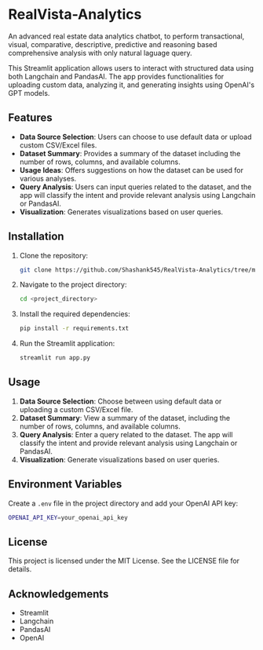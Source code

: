 # RealVista-Analytics
An advanced real estate data analytics chatbot, to perform transactional, visual, comparative, descriptive, predictive and reasoning based comprehensive analysis with only natural laguage query.

This Streamlit application allows users to interact with structured data using both Langchain and PandasAI. The app provides functionalities for uploading custom data, analyzing it, and generating insights using OpenAI's GPT models.

## Features

- **Data Source Selection**: Users can choose to use default data or upload custom CSV/Excel files.
- **Dataset Summary**: Provides a summary of the dataset including the number of rows, columns, and available columns.
- **Usage Ideas**: Offers suggestions on how the dataset can be used for various analyses.
- **Query Analysis**: Users can input queries related to the dataset, and the app will classify the intent and provide relevant analysis using Langchain or PandasAI.
- **Visualization**: Generates visualizations based on user queries.

## Installation

1. Clone the repository:
    ```bash
    git clone https://github.com/Shashank545/RealVista-Analytics/tree/main
    ```
2. Navigate to the project directory:
    ```bash
    cd <project_directory>
    ```
3. Install the required dependencies:
    ```bash
    pip install -r requirements.txt
    ```
4. Run the Streamlit application:
    ```bash
    streamlit run app.py
    ```

## Usage

1. **Data Source Selection**: Choose between using default data or uploading a custom CSV/Excel file.
2. **Dataset Summary**: View a summary of the dataset, including the number of rows, columns, and available columns.
3. **Query Analysis**: Enter a query related to the dataset. The app will classify the intent and provide relevant analysis using Langchain or PandasAI.
4. **Visualization**: Generate visualizations based on user queries.

## Environment Variables

Create a `.env` file in the project directory and add your OpenAI API key:

```bash
OPENAI_API_KEY=your_openai_api_key

```


## License

This project is licensed under the MIT License. See the LICENSE file for details.

## Acknowledgements

- Streamlit
- Langchain
- PandasAI
- OpenAI